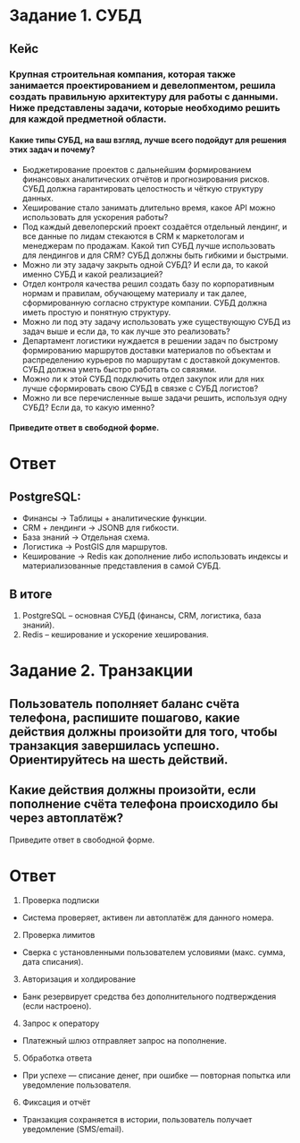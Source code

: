 # Задание 1. СУБД
## Кейс
### Крупная строительная компания, которая также занимается проектированием и девелопментом, решила создать правильную архитектуру для работы с данными. Ниже представлены задачи, которые необходимо решить для каждой предметной области.

#### Какие типы СУБД, на ваш взгляд, лучше всего подойдут для решения этих задач и почему?

* Бюджетирование проектов с дальнейшим формированием финансовых аналитических отчётов и прогнозирования рисков. СУБД должна гарантировать целостность и чёткую структуру данных.
* Хеширование стало занимать длительно время, какое API можно использовать для ускорения работы?
* Под каждый девелоперский проект создаётся отдельный лендинг, и все данные по лидам стекаются в CRM к маркетологам и менеджерам по продажам. Какой тип СУБД лучше использовать для лендингов и для CRM? СУБД должны быть гибкими и быстрыми.
* Можно ли эту задачу закрыть одной СУБД? И если да, то какой именно СУБД и какой реализацией?
* Отдел контроля качества решил создать базу по корпоративным нормам и правилам, обучающему материалу и так далее, сформированную согласно структуре компании. СУБД должна иметь простую и понятную структуру.
* Можно ли под эту задачу использовать уже существующую СУБД из задач выше и если да, то как лучше это реализовать?
* Департамент логистики нуждается в решении задач по быстрому формированию маршрутов доставки материалов по объектам и распределению курьеров по маршрутам с доставкой документов. СУБД должна уметь быстро работать со связями.
* Можно ли к этой СУБД подключить отдел закупок или для них лучше сформировать свою СУБД в связке с СУБД логистов?
* Можно ли все перечисленные выше задачи решить, используя одну СУБД? Если да, то какую именно?

#### Приведите ответ в свободной форме.

# Ответ
## PostgreSQL:

* Финансы → Таблицы + аналитические функции.
* CRM + лендинги → JSONB для гибкости.
* База знаний → Отдельная схема.
* Логистика → PostGIS для маршрутов.
* Кеширование → Redis как дополнение либо использовать индексы и материализованные представления в самой СУБД.

## В итоге
1. PostgreSQL – основная СУБД (финансы, CRM, логистика, база знаний).
2. Redis – кеширование и ускорение хеширования.

# Задание 2. Транзакции
##  Пользователь пополняет баланс счёта телефона, распишите пошагово, какие действия должны произойти для того, чтобы транзакция завершилась успешно. Ориентируйтесь на шесть действий.

## Какие действия должны произойти, если пополнение счёта телефона происходило бы через автоплатёж?
Приведите ответ в свободной форме.

# Ответ
1. Проверка подписки
  - Система проверяет, активен ли автоплатёж для данного номера.

2. Проверка лимитов
  - Сверка с установленными пользователем условиями (макс. сумма, дата списания).

3. Авторизация и холдирование
  - Банк резервирует средства без дополнительного подтверждения (если настроено).

4. Запрос к оператору
  - Платежный шлюз отправляет запрос на пополнение.

5. Обработка ответа
  - При успехе — списание денег, при ошибке — повторная попытка или уведомление пользователя.

6. Фиксация и отчёт
  - Транзакция сохраняется в истории, пользователь получает уведомление (SMS/email).
